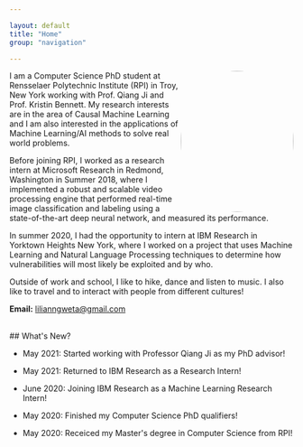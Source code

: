 ```yaml
---

layout: default
title: "Home"
group: "navigation"

---
```

<style>
img {
  border-radius: 50%;
}
</style>

<img style="float: right;" src="picture.jpg" height="250px" width="200px">


I am a Computer Science PhD student at Rensselaer Polytechnic Institute (RPI) in Troy, New York working with Prof. Qiang Ji and Prof. Kristin Bennett. My research interests are in the area of Causal Machine Learning and I am also interested in the applications of Machine Learning/AI methods to solve real world problems.

Before joining RPI, I worked as a research intern at Microsoft Research in Redmond, Washington in Summer 2018, where I implemented a robust and scalable video processing engine that performed real-time image classification and labeling using a state-of-the-art deep neural network, and measured its performance.

In summer 2020, I had the opportunity to intern at IBM Research in Yorktown Heights New York, where I worked on a project that uses Machine Learning and Natural Language Processing techniques to determine how vulnerabilities will most likely be exploited and by who.

Outside of work and school, I like to hike, dance and listen to music. I also like to travel and to interact with people from different cultures! 

<b>Email:</b> lilianngweta@gmail.com


<br>
## What's New? 

* May 2021: Started working with Professor Qiang Ji as my PhD advisor!

* May 2021: Returned to IBM Research as a Research Intern!

* June 2020: Joining IBM Research as a Machine Learning Research Intern!

* May 2020: Finished my Computer Science PhD qualifiers!

* May 2020: Receiced my Master's degree in Computer Science from RPI!

